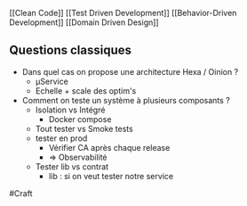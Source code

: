 

[[Clean Code]]
[[Test Driven Development]]
[[Behavior-Driven Development]]
[[Domain Driven Design]]

## Questions classiques 

- Dans quel cas on propose une architecture Hexa / Oinion ?
	- µService
	- Echelle + scale des optim's
- Comment on teste un système à plusieurs composants ?
	- Isolation vs Intégré 
		- Docker compose
	- Tout tester vs Smoke tests
	- tester en prod
		- Vérifier CA après chaque release
		- => Observabilité
	- Tester lib vs contrat
		- lib : si on veut tester notre service


#Craft